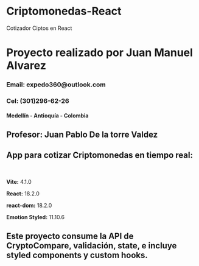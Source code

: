 # Criptomonedas-React
Cotizador Ciptos en React

<h1>Proyecto realizado por Juan Manuel Alvarez </h1>
<h3>Email: expedo360@outlook.com</h3>
<h3>Cel: (301)296-62-26</h3>
<h4>Medellín - Antioquía - Colombia</h4>
<h2>Profesor: Juan Pablo De la torre Valdez</h2>

<h2>App para cotizar Criptomonedas en tiempo real:</h2>
</br>
<p><strong>Vite:</strong> 4.1.0</p>
<p><strong>React:</strong> 18.2.0</p>
<p><strong>react-dom:</strong> 18.2.0</p>
<p><strong>Emotion Styled:</strong> 11.10.6</p>

<h2>Este proyecto consume la API de CryptoCompare, validación, state, e incluye styled components y custom hooks.</h2>


